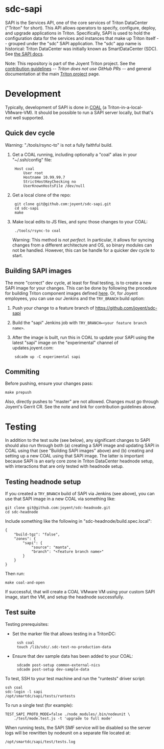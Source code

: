 <!--
    This Source Code Form is subject to the terms of the Mozilla Public
    License, v. 2.0. If a copy of the MPL was not distributed with this
    file, You can obtain one at http://mozilla.org/MPL/2.0/.
-->

<!--
    Copyright (c) 2018, Joyent, Inc.
-->

# sdc-sapi

SAPI is the Services API, one of the core services of Triton DataCenter
("Triton" for short). This API allows operators to specify, configure, deploy,
and upgrade applications in Triton. Specifically, SAPI is used to hold the
configuration data for the services and instances that make up Triton itself --
grouped under the "sdc" SAPI application. The "sdc" app name is historical:
Triton DataCenter was initially known as SmartDataCenter (SDC).
See [the SAPI docs](docs/index.md).

Note: This repository is part of the Joyent Triton project. See the [contribution
guidelines](https://github.com/joyent/triton/blob/master/CONTRIBUTING.md) --
*Triton does not use GitHub PRs* -- and general documentation at the main
[Triton project](https://github.com/joyent/triton) page.


# Development

Typically, development of SAPI is done in
[COAL](https://github.com/joyent/triton#getting-started) (a
Triton-in-a-local-VMware-VM). It should be possible to run a SAPI server
locally, but that's not well supported.

## Quick dev cycle

Warning: "./tools/rsync-to" is not a fully faithful build.

1. Get a COAL running, including optionally a "coal" alias in your "~/.ssh/config" file:

        Host coal
            User root
            Hostname 10.99.99.7
            StrictHostKeyChecking no
            UserKnownHostsFile /dev/null

2. Get a local clone of the repo:

        git clone git@github.com:joyent/sdc-sapi.git
        cd sdc-sapi
        make

3. Make local edits to JS files, and sync those changes to your COAL:

        ./tools/rsync-to coal

   Warning: This method is *not perfect*. In particular, it allows for syncing
   changes from a different architecture and OS, so binary modules can not
   be handled. However, this can be handle for a quicker dev cycle to start.

## Building SAPI images

The more "correct" dev cycle, at least for final testing, is to create a new
SAPI image for your changes. This can be done by following the procedure for
building Triton component images defined [here](https://github.com/joyent/mountain-gorilla/blob/master/README.md).
Or, for Joyent employees, you can use our Jenkins and the `TRY_BRANCH` build
option:

1. Push your change to a feature branch of https://github.com/joyent/sdc-sapi

2. Build the "sapi" Jenkins job with `TRY_BRANCH=<your feature branch name>`.

3. After the image is built, run this in COAL to update your SAPI using the
   latest "sapi" image on the "experimental" channel of updates.joyent.com:

        sdcadm up -C experimental sapi


## Commiting

Before pushing, ensure your changes pass:

    make prepush

Also, directly pushes to "master" are not allowed. Changes must go through
Joyent's Gerrit CR. See the note and link for contribution guidelines above.


# Testing

In addition to the test suite (see below), any significant changes to SAPI
should also run through both (a) creating a SAPI image and updating SAPI in
COAL using that (see "Building SAPI images" above) and (b) creating and
setting up a new COAL using that SAPI image. The latter is important because
SAPI is an early core zone in Triton DataCenter headnode setup, with
interactions that are only tested with headnode setup.

## Testing headnode setup

If you created a `TRY_BRANCH` build of SAPI via Jenkins (see above), you can
use that SAPI image in a new COAL via something like:

    git clone git@github.com:joyent/sdc-headnode.git
    cd sdc-headnode

Include something like the following in "sdc-headnode/build.spec.local":

    {
        "build-tgz": "false",
        "zones": {
            "sapi": {
                "source": "manta",
                "branch": "<feature branch name>"
            }
        }
    }

Then run:

    make coal-and-open

If successful, that will create a COAL VMware VM using your custom SAPI
image, start the VM, and setup the headnode successfully.


## Test suite

Testing prerequisites:

- Set the marker file that allows testing in a TritonDC:

        ssh coal
        touch /lib/sdc/.sdc-test-no-production-data

- Ensure that dev sample data has been added to your COAL:

        sdcadm post-setup common-external-nics
        sdcadm post-setup dev-sample-data


To test, SSH to your test machine and run the "runtests" driver script:

    ssh coal
    sdc-login -l sapi
    /opt/smartdc/sapi/tests/runtests

To run a single test (for example):

    TEST_SAPI_PROTO_MODE=false ./node_modules/.bin/nodeunit \
        ./test/mode.test.js -t 'upgrade to full mode'

When running tests, the SAPI SMF service will be disabled so the server logs
will be rewritten by nodeunit on a separate file located at:

    /opt/smartdc/sapi/test/tests.log
